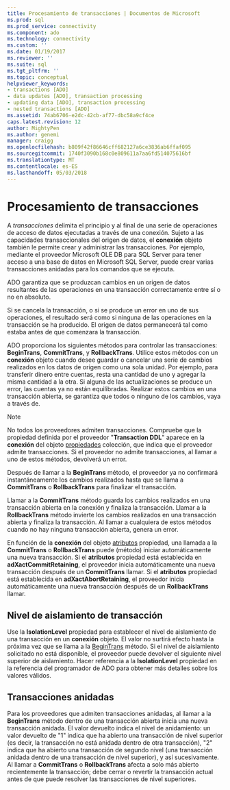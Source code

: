 ```yaml
---
title: Procesamiento de transacciones | Documentos de Microsoft
ms.prod: sql
ms.prod_service: connectivity
ms.component: ado
ms.technology: connectivity
ms.custom: ''
ms.date: 01/19/2017
ms.reviewer: ''
ms.suite: sql
ms.tgt_pltfrm: ''
ms.topic: conceptual
helpviewer_keywords:
- transactions [ADO]
- data updates [ADO], transaction processing
- updating data [ADO], transaction processing
- nested transactions [ADO]
ms.assetid: 74ab6706-e2dc-42cb-af77-dbc58a9cf4ce
caps.latest.revision: 12
author: MightyPen
ms.author: genemi
manager: craigg
ms.openlocfilehash: b809f42f86646cff682127a6ce3836ab6ffaf095
ms.sourcegitcommit: 1740f3090b168c0e809611a7aa6fd514075616bf
ms.translationtype: MT
ms.contentlocale: es-ES
ms.lasthandoff: 05/03/2018
---
```

# <a name="transaction-processing"></a>Procesamiento de transacciones
A *transacciones* delimita el principio y al final de una serie de operaciones de acceso de datos ejecutadas a través de una conexión. Sujeto a las capacidades transaccionales del origen de datos, el **conexión** objeto también le permite crear y administrar las transacciones. Por ejemplo, mediante el proveedor Microsoft OLE DB para SQL Server para tener acceso a una base de datos en Microsoft SQL Server, puede crear varias transacciones anidadas para los comandos que se ejecuta.  
  
 ADO garantiza que se produzcan cambios en un origen de datos resultantes de las operaciones en una transacción correctamente entre sí o no en absoluto.  
  
 Si se cancela la transacción, o si se produce un error en uno de sus operaciones, el resultado será como si ninguna de las operaciones en la transacción se ha producido. El origen de datos permanecerá tal como estaba antes de que comenzara la transacción.  
  
 ADO proporciona los siguientes métodos para controlar las transacciones: **BeginTrans**, **CommitTrans**, y **RollbackTrans**. Utilice estos métodos con un **conexión** objeto cuando desee guardar o cancelar una serie de cambios realizados en los datos de origen como una sola unidad. Por ejemplo, para transferir dinero entre cuentas, resta una cantidad de uno y agregar la misma cantidad a la otra. Si alguna de las actualizaciones se produce un error, las cuentas ya no están equilibradas. Realizar estos cambios en una transacción abierta, se garantiza que todos o ninguno de los cambios, vaya a través de.  
  
> [!NOTE]
>  No todos los proveedores admiten transacciones. Compruebe que la propiedad definida por el proveedor "**Transaction DDL**" aparece en la **conexión** del objeto [propiedades](../../../ado/reference/ado-api/properties-collection-ado.md) colección, que indica que el proveedor admite transacciones. Si el proveedor no admite transacciones, al llamar a uno de estos métodos, devolverá un error.  
  
 Después de llamar a la **BeginTrans** método, el proveedor ya no confirmará instantáneamente los cambios realizados hasta que se llama a **CommitTrans** o **RollbackTrans** para finalizar el transacción.  
  
 Llamar a la **CommitTrans** método guarda los cambios realizados en una transacción abierta en la conexión y finaliza la transacción. Llamar a la **RollbackTrans** método invierte los cambios realizados en una transacción abierta y finaliza la transacción. Al llamar a cualquiera de estos métodos cuando no hay ninguna transacción abierta, genera un error.  
  
 En función de la **conexión** del objeto [atributos](../../../ado/reference/ado-api/attributes-property-ado.md) propiedad, una llamada a la **CommitTrans** o **RollbackTrans** puede (método) iniciar automáticamente una nueva transacción. Si el **atributos** propiedad está establecida en **adXactCommitRetaining**, el proveedor inicia automáticamente una nueva transacción después de un **CommitTrans** llamar. Si el **atributos** propiedad está establecida en **adXactAbortRetaining**, el proveedor inicia automáticamente una nueva transacción después de un **RollbackTrans** llamar.  
  
## <a name="transaction-isolation-level"></a>Nivel de aislamiento de transacción  
 Use la **IsolationLevel** propiedad para establecer el nivel de aislamiento de una transacción en un **conexión** objeto. El valor no surtirá efecto hasta la próxima vez que se llama a la [BeginTrans](../../../ado/reference/ado-api/begintrans-committrans-and-rollbacktrans-methods-ado.md) método. Si el nivel de aislamiento solicitado no está disponible, el proveedor puede devolver el siguiente nivel superior de aislamiento. Hacer referencia a la **IsolationLevel** propiedad en la referencia del programador de ADO para obtener más detalles sobre los valores válidos.  
  
## <a name="nested-transactions"></a>Transacciones anidadas  
 Para los proveedores que admiten transacciones anidadas, al llamar a la **BeginTrans** método dentro de una transacción abierta inicia una nueva transacción anidada. El valor devuelto indica el nivel de anidamiento: un valor devuelto de "1" indica que ha abierto una transacción de nivel superior (es decir, la transacción no está anidada dentro de otra transacción), "2" indica que ha abierto una transacción de segundo nivel (una transacción anidada dentro de una transacción de nivel superior), y así sucesivamente. Al llamar a **CommitTrans** o **RollbackTrans** afecta a solo más abierto recientemente la transacción; debe cerrar o revertir la transacción actual antes de que puede resolver las transacciones de nivel superiores.

